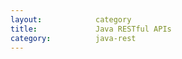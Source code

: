 ```yaml
---
layout:            category
title:             Java RESTful APIs
category:          java-rest
---
```

